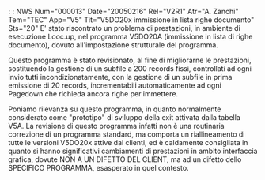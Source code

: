  :  : NWS Num="000013" Date="20050216" Rel="V2R1" Atr="A. Zanchi" Tem="TEC" App="V5" Tit="V5DO20x immissione in lista righe documento" Sts="20"
E' stato riscontrato un problema di prestazioni, in ambiente di esecuzione Looc.up, nel programma V5DO20A (immissione in lista di righe documento), dovuto all'impostazione strutturale del programma.

Questo programma è stato revisionato, al fine di migliorarne le prestazioni, sostituendo la gestione
di un subfile a 200 records fissi, controllati ad ogni invio tutti incondizionatamente, con la gestione di un subfile in prima emissione di 20 records, incrementabili automaticamente ad ogni Pagedown che richieda ancora righe per immettere.

Poniamo rilevanza su questo programma, in quanto normalmente considerato come "prototipo" di sviluppo della exit attivata dalla tabella V5A.
La revisione di questo programma infatti non è una routinaria correzione di un programma standard,
ma comporta un riallineamento di tutte le versioni V5DO20x attive dai clienti, ed è caldamente consigliata in quanto si hanno significativi cambiamenti di prestazioni in ambito interfaccia grafica, dovute NON A UN DIFETTO DEL CLIENT, ma ad un difetto dello SPECIFICO PROGRAMMA, esasperato
in quel contesto.
